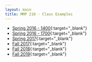 ```yaml
---
layout: main
title: MMP 210 - Class Examples
---
```


- [Spring 2016 - 1400](16s/classwork1400){:target="_blank"}
- [Spring 2016 - 1700](16s/classwork1700){:target="_blank"}
- [Spring 2017](17s/){:target="_blank"}
- [Fall 2017](17f/){:target="_blank"}
- [Fall 2018](18f/){:target="_blank"}
- [Fall 2019](19f/){:target="_blank"}


<!-- 
	need to update this with menu,
	maybe iframe 
	save all student works?
 -->
